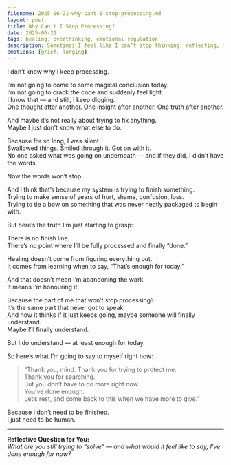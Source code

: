 ```yaml
---
filename: 2025-06-21-why-cant-i-stop-processing.md
layout: post
title: Why Can’t I Stop Processing?
date: 2025-06-21
tags: healing, overthinking, emotional regulation
description: Sometimes I feel like I can’t stop thinking, reflecting, feeling. And I don’t even know what I’m trying to fix — I just don’t know what else to do.
emotions: [grief, longing]
---
```


I don’t know why I keep processing.

I’m not going to come to some magical conclusion today.  
I’m not going to crack the code and suddenly feel light.  
I know that — and still, I keep digging.  
One thought after another. One insight after another. One truth after another.

And maybe it’s not really about trying to fix anything.  
Maybe I just don’t know what else to do.

Because for so long, I was silent.  
Swallowed things. Smiled through it. Got on with it.  
No one asked what was going on underneath — and if they did, I didn’t have the words.

Now the words won’t stop.

And I think that’s because my system is trying to finish something.  
Trying to make sense of years of hurt, shame, confusion, loss.  
Trying to tie a bow on something that was never neatly packaged to begin with.

But here’s the truth I’m just starting to grasp:

There is no finish line.  
There’s no point where I’ll be fully processed and finally “done.”

Healing doesn’t come from figuring everything out.  
It comes from learning when to say, “That’s enough for today.”

And that doesn’t mean I’m abandoning the work.  
It means I’m honouring it.

Because the part of me that won’t stop processing?  
It’s the same part that never got to speak.  
And now it thinks if it just keeps going, maybe someone will finally understand.  
Maybe I’ll finally understand.

But I do understand — at least enough for today.

So here’s what I’m going to say to myself right now:

> “Thank you, mind. Thank you for trying to protect me.  
> Thank you for searching.  
> But you don’t have to do more right now.  
> You’ve done enough.  
> Let’s rest, and come back to this when we have more to give.”

Because I don’t need to be finished.  
I just need to be human.

---

**Reflective Question for You:**  
*What are you still trying to “solve” — and what would it feel like to say, I’ve done enough for now?*
